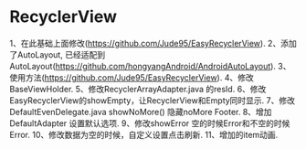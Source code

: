 # RecyclerView
1、在此基础上面修改(https://github.com/Jude95/EasyRecyclerView).
2、添加了AutoLayout, 已经适配到AutoLayout(https://github.com/hongyangAndroid/AndroidAutoLayout).
3、使用方法(https://github.com/Jude95/EasyRecyclerView).
4、修改BaseViewHolder.
5、修改RecyclerArrayAdapter.java 的resId.
6、修改EasyRecyclerView的showEmpty，让RecyclerView和Empty同时显示.
7、修改DefaultEvenDelegate.java showNoMore() 隐藏noMore Footer.
8、增加DefaultAdapter  设置默认选项.
9、修改showError 空的时候Error和不空的时候Error.
10、修改数据为空的时候，自定义设置点击刷新.
11、增加的item动画.
